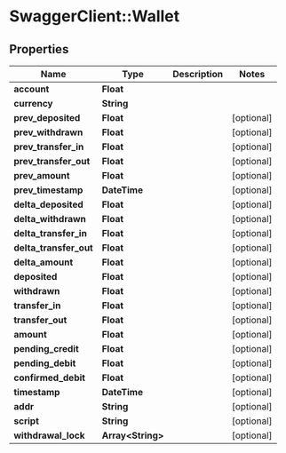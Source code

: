 # SwaggerClient::Wallet

## Properties
Name | Type | Description | Notes
------------ | ------------- | ------------- | -------------
**account** | **Float** |  | 
**currency** | **String** |  | 
**prev_deposited** | **Float** |  | [optional] 
**prev_withdrawn** | **Float** |  | [optional] 
**prev_transfer_in** | **Float** |  | [optional] 
**prev_transfer_out** | **Float** |  | [optional] 
**prev_amount** | **Float** |  | [optional] 
**prev_timestamp** | **DateTime** |  | [optional] 
**delta_deposited** | **Float** |  | [optional] 
**delta_withdrawn** | **Float** |  | [optional] 
**delta_transfer_in** | **Float** |  | [optional] 
**delta_transfer_out** | **Float** |  | [optional] 
**delta_amount** | **Float** |  | [optional] 
**deposited** | **Float** |  | [optional] 
**withdrawn** | **Float** |  | [optional] 
**transfer_in** | **Float** |  | [optional] 
**transfer_out** | **Float** |  | [optional] 
**amount** | **Float** |  | [optional] 
**pending_credit** | **Float** |  | [optional] 
**pending_debit** | **Float** |  | [optional] 
**confirmed_debit** | **Float** |  | [optional] 
**timestamp** | **DateTime** |  | [optional] 
**addr** | **String** |  | [optional] 
**script** | **String** |  | [optional] 
**withdrawal_lock** | **Array&lt;String&gt;** |  | [optional] 


